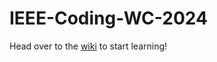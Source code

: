 # IEEE-Coding-WC-2024
Head over to the [wiki](https://github.com/AnshSrivastava2004/IEEE-Coding-WC-2024/wiki) to start learning!

